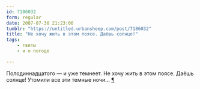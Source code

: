 ```yaml
---
id: 7186032
form: regular
date: 2007-07-30 21:23:00
tumblr: "https://untitled.urbansheep.com/post/7186032"
title: "Не хочу жить в этом поясе. Даёшь солнце!"
tags:
    - твиты
    - и о погоде

---
```


<p>Полодиннадцатого — и уже темнеет. Не хочу жить в этом поясе. Даёшь солнце! Утомили все эти темные ночи&hellip; <a href="http://twitter.com/urbansheep/statuses/176829462">¶</a></p>

